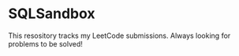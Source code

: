 # SQLSandbox

This resository tracks my LeetCode submissions. 
Always looking for problems to be solved!
